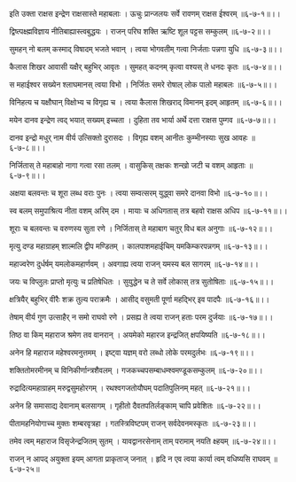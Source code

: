 इति उक्ता राक्षस इन्द्रेण राक्षसास्ते महाबलाः ।
ऊचुः प्रान्जलयः सर्वे रावणम् राक्षस ईश्वरम् ॥६-७-१॥।।

द्विष्त्पक्ष्ह्मविज्ञाय नीतिबाह्यास्त्वबुद्धयः ।
राजन् परिघ शक्ति ऋष्टि शूल पट्टस सम्कुलम् ॥६-७-२॥।।

सुमहन् नो बलम् कस्माद् विषादम् भजते भवान् ।
त्वया भोगवतीम् गत्वा निर्जताः पन्नगा युधि ॥६-७-३॥।।

कैलास शिखर आवासी यक्षैर् बहुभिर् आवृतः ।
सुमहत् कदनम् कृत्वा वश्यस् ते धनदः कृतः ॥६-७-४॥।।

स महाईश्वर सख्येन श्लाघमानस् त्वया विभो ।
निर्जितः समरे रोषाल् लोक पालो महाबलः ॥६-७-५॥।।

विनिहत्य च यक्षौघान् विक्षोभ्य च विगृह्य च ।
त्वया कैलास शिखराद् विमानम् इदम् आहृतम् ॥६-७-६॥।।

मयेन दानव इन्द्रेण त्वद् भयात् सख्यम् इच्चता ।
दुहिता तव भार्या अर्थे दत्ता राक्षस पुम्गव ॥६-७-७॥।।

दानव इन्द्रो मधुर् नाम वीर्य उत्सिक्तो दुरासदः ।
विगृह्य वशम् आनीतः कुम्भीनस्याः सुख आवहः ॥६-७-८॥।।

निर्जितास् ते महाबाहो नागा गत्वा रसा तलम् ।
वासुकिस् तक्षकः शन्खो जटी च वशम् आहृताः ॥६-७-९॥।।

अक्षया बलवन्तः च शूरा लब्ध वराः पुनः ।
त्वया सम्वत्सरम् युद्ध्वा समरे दानवा विभो ॥६-७-१०॥।।

स्व बलम् समुपाश्रित्य नीता वशम् अरिम् दम ।
मायाः च अधिगतास् तत्र बहवो राक्षस अधिप ॥६-७-११॥।।

शूराः च बलवन्तः च वरुणस्य सुता रणे ।
निर्जितास् ते महाबाग चतुर् विध बल अनुगाः ॥६-७-१२॥।।

मृत्यु दण्ड महाग्राहम् शाल्मलि द्वीप मण्डितम् ।
कालपाशमहाईचिम् यमकिम्करपन्नगम् ॥६-७-१३॥।।

महाज्वरेण दुर्धर्षम् यमलोकमहार्णवम् ।
अवगाह्य त्वया राजन् यमस्य बल सागरम् ॥६-७-१४॥।।

जयः च विप्लुलः प्राप्तो मृत्युः च प्रतिषेधितः ।
सुयुद्धेन च ते सर्वे लोकास् तत्र सुतोषिताः ॥६-७-१५॥।।

क्षत्रियैर् बहुभिर् वीरैः शक्र तुल्य पराक्रमैः ।
आसीद् वसुमती पूर्णा महद्भिर् इव पादपैः ॥६-७-१६॥।।

तेषाम् वीर्य गुण उत्साहैर् न समो राघवो रणे ।
प्रसह्य ते त्वया राजन् हताः परम दुर्जयाः ॥६-७-१७॥।।

तिष्ठ वा किम् महाराज श्रमेण तव वानरान् ।
अयमेको महारज इन्द्रजित् क्षपयिष्यति ॥६-७-१८॥।।

अनेन हि महाराज महेश्वरमनुत्तमम् ।
इष्ट्वा यज्ञम् वरो लब्धो लोके परमदुर्लभः ॥६-७-१९॥।।

शक्तितोमरमीनम् च विनिकीर्णान्त्रशैवलम् ।
गजकच्चपसम्बाधम्श्वमण्डूकसम्कुलम् ॥६-७-२०॥।।

रुद्रादित्यमहाग्राहम् मरुद्वसुमहोरगम् ।
रथश्वगजतोयौघम् पदातिपुलिनम् महत् ॥६-७-२१॥।।

अनेन हि समासाद्य देवानाम् बलसागम् ।
गृहीतो दैवतपतिर्लङ्काम् चापि प्रवेशितः ॥६-७-२२॥।।

पीतामहनियोगाच्च मुक्तः शम्बरवृत्रहा ।
गतस्त्रिविष्टपम् राजन् सर्वदेवनमस्कृतः ॥६-७-२३॥।।

तमेव त्वम् महाराज विसृजेन्द्रजितम् सुतम् ।
यावद्वानरसेनाम् ताम् परामाम् नयति क्ष्हयम् ॥६-७-२४॥।।

राजन् न आपद् अयुक्ता इयम् आगता प्राकृताज् जनात् ।
हृदि न एव त्वया कार्या त्वम् वधिष्यसि राघवम् ॥६-७-२५॥

